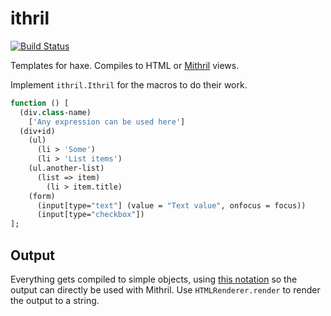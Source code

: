 # ithril

[![Build Status](https://travis-ci.org/benmerckx/ithril.svg?branch=master)](https://travis-ci.org/benmerckx/ithril)

Templates for haxe. Compiles to HTML or [Mithril](https://github.com/ciscoheat/mithril-hx) views.

Implement `ithril.Ithril` for the macros to do their work.

```haxe
function () [
  (div.class-name)
    ['Any expression can be used here']
  (div+id)
    (ul)
      (li > 'Some')
      (li > 'List items')
    (ul.another-list)
      (list => item)
        (li > item.title)
    (form)
      (input[type="text"] (value = "Text value", onfocus = focus))
      (input[type="checkbox"])
];
```

## Output

Everything gets compiled to simple objects, using [this notation](http://lhorie.github.io/mithril/optimizing-performance.html#compiling-templates) so the output can directly be used with Mithril. Use `HTMLRenderer.render` to render the output to a string.